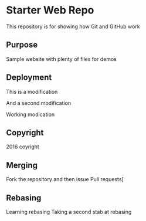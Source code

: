 # Starter Web Repo

This repository is for showing how Git and GitHub work

## Purpose

Sample website with plenty of files for demos

## Deployment

This is a modification

And a second modification

Working modication

## Copyright

2016 coyright

## Merging
Fork the repository and then issue Pull requests]

## Rebasing
Learning rebasing
Taking a second stab at rebasing
